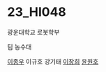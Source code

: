 # 23_HI048

광운대학교 로봇학부

팀 농수대

[이종우](https://github.com/wildrage98)
이규호
강기태
[이장희](https://github.com/liljanghee)
[윤원호](https://github.com/yun-goon)

